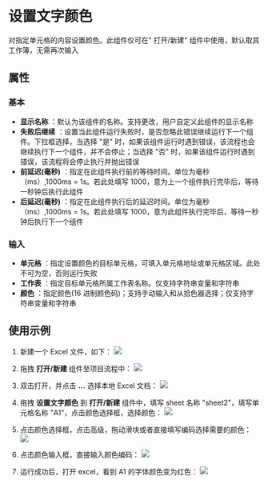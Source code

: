 # 设置文字颜色

对指定单元格的内容设置颜色。此组件仅可在&quot; 打开/新建&quot; 组件中使用，默认取其工作簿，无需再次输入

## 属性

### 基本

- **显示名称** ：默认为该组件的名称。支持更改，用户自定义此组件的显示名称
- **失败后继续** ：设置当此组件运行失败时，是否忽略此错误继续运行下一个组件。下拉框选择，当选择 "是" 时，如果该组件运行时遇到错误，该流程也会继续执行下一个组件，并不会停止；当选择 "否" 时，如果该组件运行时遇到错误，该流程将会停止执行并抛出错误
- **前延迟(毫秒)** ：指定在此组件执行前的等待时间。单位为毫秒（ms）,1000ms = 1s。若此处填写 1000，意为上一个组件执行完毕后，等待一秒钟后执行此组件
- **后延迟(毫秒)** ：指定在此组件执行后的延迟时间。单位为毫秒（ms）,1000ms = 1s。若此处填写 1000，意为此组件执行完毕后，等待一秒钟后执行下一个组件

### 输入

- **单元格** ：指定设置颜色的目标单元格，可填入单元格地址或单元格区域。此处不可为空，否则运行失败
- **工作表** ：指定目标单元格所属工作表名称。仅支持字符串变量和字符串
- **颜色** ：指定颜色(16 进制颜色码)；支持手动输入和从拾色器选择；仅支持字符串变量和字符串

## 使用示例

1. 新建一个 Excel 文件，如下：
![](https://docimages.blob.core.chinacloudapi.cn/images/Activities/SetTextColor1.png)

2. 拖拽 **打开/新建** 组件至项目流程中：
![](https://docimages.blob.core.chinacloudapi.cn/images/Activities/OpenExcel1.png)

3. 双击打开，并点击 **...** 选择本地 Excel 文档：
![](https://docimages.blob.core.chinacloudapi.cn/images/Activities/OpenExcel2.png)

4. 拖拽 **设置文字颜色** 到 **打开/新建** 组件中，填写 sheet 名称 "sheet2"，填写单元格名称 "A1"，点击颜色选择框，选择颜色：
![](https://docimages.blob.core.chinacloudapi.cn/images/Activities/SetTextColor2.png)

5. 点击颜色选择框，点击高级，拖动滑块或者直接填写编码选择需要的颜色：
![](https://docimages.blob.core.chinacloudapi.cn/images/Activities/SetTextColor3.png)

6. 点击颜色输入框，直接输入颜色编码：
![](https://docimages.blob.core.chinacloudapi.cn/images/Activities/SetTextColor4.png)

7. 运行成功后，打开 excel，看到 A1 的字体颜色变为红色：
![](https://docimages.blob.core.chinacloudapi.cn/images/Activities/SetTextColor5.png)